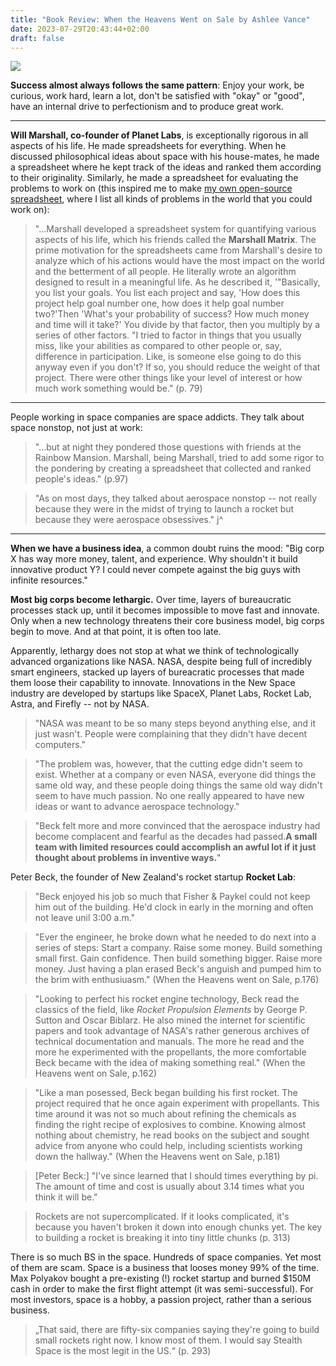 ```yaml
---
title: "Book Review: When the Heavens Went on Sale by Ashlee Vance"
date: 2023-07-29T20:43:44+02:00
draft: false 
---
```


![](https://m.media-amazon.com/images/I/41RitC5WhlL._SY264_BO1,204,203,200_QL40_ML2_.jpg)

**Success almost always follows the same pattern**: Enjoy your work, be curious, work hard, learn a lot, don't be satisfied with "okay" or "good", have an internal drive to perfectionism and to produce great work.

---

**Will Marshall, co-founder of Planet Labs**, is exceptionally rigorous in all aspects of his life. He made spreadsheets for everything. When he discussed philosophical ideas about space with his house-mates, he made a spreadsheet where he kept track of the ideas and ranked them according to their originality. Similarly, he made a spreadsheet for evaluating the problems to work on (this inspired me to make [my own open-source spreadsheet](https://docs.google.com/spreadsheets/d/1iykU0QUByO6Kxhngslgm49OT8o4i6Cje4iGuJ4gu698/edit#gid=0), where I list all kinds of problems in the world that you could work on):

> "...Marshall developed a spreadsheet system for quantifying various aspects of his life, which his friends called the **Marshall Matrix**. The prime motivation for the spreadsheets came from Marshall's desire to analyze which of his actions would have the most impact on the world and the betterment of all people. He literally wrote an algorithm designed to result in a meaningful life. As he described it, '"Basically, you list your goals. You list each project and say, 'How does this project help goal number one, how does it help goal number two?'Then 'What's your probability of success? How much money and time will it take?' You divide by that factor, then you multiply by a series of other factors. "I tried to factor in things that you usually miss, like your abilities as compared to other people or, say, difference in participation. Like, is someone else going to do this anyway even if you don't? If so, you should reduce the weight of that project. There were other things like your level of interest or how much work something would be." (p. 79)

---

People working in space companies are space addicts. They talk about space nonstop, not just at work:

> "...but at night they pondered those questions with friends at the Rainbow Mansion. Marshall, being Marshall, tried to add some rigor to the pondering by creating a spreadsheet that collected and ranked people's ideas." (p.97)

> "As on most days, they talked about aerospace nonstop -- not really because they were in the midst of trying to launch a rocket but because they were aerospace obsessives."
j^
---

**When we have a business idea**, a common doubt ruins the mood: "Big corp X has way more money, talent, and experience. Why shouldn't it build innovative product Y? I could never compete against the big guys with infinite resources."

**Most big corps become lethargic.** Over time, layers of bureaucratic processes stack up, until it becomes impossible to move fast and innovate. Only when a new technology threatens their core business model, big corps begin to move. And at that point, it is often too late. 

Apparently, lethargy does not stop at what we think of technologically advanced organizations like NASA. NASA, despite being full of incredibly smart engineers, stacked up layers of bureacratic processes that made them loose their capability to innovate. Innovations in the New Space industry are developed by startups like SpaceX, Planet Labs, Rocket Lab, Astra, and Firefly -- not by NASA.

> "NASA was meant to be so many steps beyond anything else, and it just wasn't. People were complaining that they didn't have decent computers."

> "The problem was, however, that the cutting edge didn't seem to exist. Whether at a company or even NASA, everyone did things the same old way, and these people doing things the same old way didn't seem to have much passion. No one really appeared to have new ideas or want to advance aerospace technology."

> "Beck felt more and more convinced that the aerospace industry had become complacent and fearful as the decades had passed.**A small team with limited resources could accomplish an awful lot if it just thought about problems in inventive ways.**"

Peter Beck, the founder of New Zealand's rocket startup **Rocket Lab**:

> "Beck enjoyed his job so much that Fisher & Paykel could not keep him out of the building. He'd clock in early in the morning and often not leave unil 3:00 a.m."

> "Ever the engineer, he broke down what he needed to do next into a series of steps: Start a company. Raise some money. Build something small first. Gain confidence. Then build something bigger. Raise more money. Just having a plan erased Beck's anguish and pumped him to the brim with enthusiuasm." (When the Heavens went on Sale, p.176)

> "Looking to perfect his rocket engine technology, Beck read the classics of the field, like *Rocket Propulsion Elements* by George P. Sutton and Oscar Biblarz. He also mined the internet for scientific papers and took advantage of NASA's rather generous archives of technical documentation and manuals. The more he read and the more he experimented with the propellants, the more comfortable Beck became with the idea of making something real." (When the Heavens went on Sale, p.162)

> "Like a man posessed, Beck began building his first rocket. The project required that he once again experiment with propellants. This time around it was not so much about refining the chemicals as finding the right recipe of explosives to combine. Knowing almost nothing about chemistry, he read books on the subject and sought advice from anyone who could help, including scientists working down the hallway." (When the Heavens went on Sale, p.181)

> [Peter Beck:] "I've since learned that I should times everything by pi. The amount of time and cost is usually about 3.14 times what you think it will be."

> Rockets are not supercomplicated. If it looks complicated, it's because you haven't broken it down into enough chunks yet. The key to building a rocket is breaking it into tiny little chunks (p. 313)

There is so much BS in the space. Hundreds of space companies. Yet most of them are scam. Space is a business that looses money 99% of the time. Max Polyakov bought a pre-existing (!) rocket startup and burned $150M cash in order to make the first flight attempt (it was semi-successful). For most investors, space is a hobby, a passion project, rather than a serious business.

> „That said, there are fifty-six companies saying they're going to build small rockets right now. I know most of them. I would say Stealth Space is the most legit in the US.“ (p. 293)
